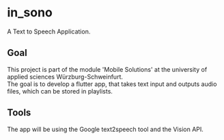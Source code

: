 # in_sono

A Text to Speech Application. 

## Goal

This project is part of the module 'Mobile Solutions' at the university of applied sciences Würzburg-Schweinfurt.  
The goal is to develop a flutter app, that takes text input and outputs audio files, which can be stored in playlists.

## Tools

The app will be using the Google text2speech tool and the Vision API.
